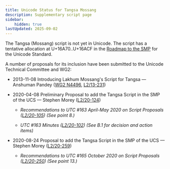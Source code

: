 ```yaml
---
title: Unicode Status for Tangsa Mossang
description: Supplementary script page
sidebar:
    hidden: true
lastUpdated: 2025-09-02
---
```


The Tangsa (Mossang) script is not yet in Unicode. The script has a tentative allocation at U+16A70..U+16ACF in the [Roadmap to the SMP](http://www.unicode.org/roadmaps/smp/) for the Unicode Standard.

[comment]: # (end of intro)

[comment]: # (start of blocks)



[comment]: # (end of blocks)

[comment]: # (start of chars)



[comment]: # (end of chars)

[comment]: # (start of rest)

A number of proposals for its inclusion have been submitted to the Unicode Technical Committee and WG2:

- 2013-11-08 Introducing Lakhum Mossang's Script for Tangsa — Anshuman Pandey ([WG2 N4496](https://www.unicode.org/wg2/docs/n4496.pdf), [L2/13-231](http://www.unicode.org/cgi-bin/GetMatchingDocs.pl?L2/13-231))

- 2020-04-08 Preliminary Proposal to add the Tangsa Script in the SMP of the UCS — Stephen Morey ([L2/20-124](http://www.unicode.org/cgi-bin/GetMatchingDocs.pl?L2/20-124))

  - _Recommendations to UTC #163 April-May 2020 on Script Proposals ([L2/20-105](https://www.unicode.org/L2/L2020/20105-script-adhoc-rept.pdf)) (See point 8.)_

  - _UTC #163 Minutes ([L2/20-102](https://www.unicode.org/L2/L2020/20102.htm)) (See B.1 for decision and action items)_

- 2020-08-24 Proposal to add the Tangsa Script in the SMP of the UCS — Stephen Morey ([L2/20-259](http://www.unicode.org/cgi-bin/GetMatchingDocs.pl?L2/20-259))

  - _Recommendations to UTC #165 October 2020 on Script Proposals ([L2/20-250](http://www.unicode.org/L2/L2020/20250-script-adhoc-rept.pdf)) (See point 13.)_
